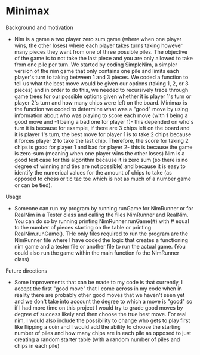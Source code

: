 # Minimax

Background and motivation
- Nim is a game a two player zero sum game (where when one player wins, the other loses) where each player takes turns taking however many pieces they want from one of three possible piles. The objective of the game is to not take the last piece and you are only allowed to take from one pile per turn. We started by coding SimpleNim, a simpler version of the nim game that only contains one pile and limits each player's turn to taking between 1 and 3 pieces. We coded a function to tell us what the best move would be given our options (taking 1, 2, or 3 pieces) and in order to do this, we needed to recursively trace through game trees for our possible options given whether it is player 1's turn or player 2's turn and how many chips were left on the board. Minimax is the function we coded to determine what was a "good" move by using information about who was playing to score each move (with 1 being a good move and -1 being a bad one for player 1)- this depended on who's turn it is because for example, if there are 3 chips left on the board and it is player 1's turn, the best move for player 1 is to take 2 chips because it forces player 2 to take the last chip. Therefore, the score for taking 2 chips is good for player 1 and bad for player 2- this is because the game is zero-sum (meaning when one player wins the other loses) Nim is a good test case for this algorithm because it is zero sum (so there is no degree of winning and ties are not possible) and because it is easy to identify the numerical values for the amount of chips to take (as opposed to chess or tic tac toe which is not as much of a number game or can be tied).

Usage
- Someone can run my program by running runGame for NimRunner or for RealNim in a Tester class and calling the files NimRunner and RealNim. You can do so by running printing NimRunner.runGame(#) with # equal to the number of pieces starting on the table or printing RealNim.runGame(). THe only files required to run the program are the NimRunner file where I have coded the logic that creates a functioning nim game and a tester file or another file to run the actual game. (You could also run the game within the main function fo the NimRunner class)

Future directions
- Some improvements that can be made to my code is that currently, I accept the first "good move" that I come across in my code when in reality there are probably other good moves that we haven't seen yet and we don't take into account the degree to which a move is "good" so if I had more time on this project I would try to grade good moves by degree of success likely and then choose the true best move. For real nim, I would also include the possibility to change who gets to play first like flipping a coin and I would add the ability to choose the starting number of piles and how many chips are in each pile as opposed to just creating a random starter table (with a random number of piles and chips in each pile)